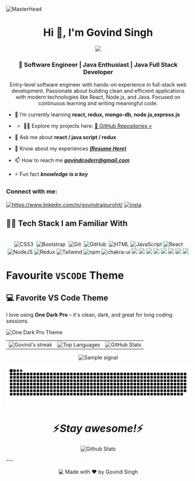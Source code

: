 ![MasterHead](https://www.pramukhdigital.com/wp-content/uploads/2018/07/New-PNC-Animated-Banners.gif)
<h1 align="center">Hi 👋, I'm Govind Singh</h1>

<div align="center">
 <img src="https://readme-typing-svg.herokuapp.com/?lines=Full+Stack+Developer;Java+%7C+Python+Programmer;React+%7C+Java+Stack+Learner;Problem+Solver;Self+Motivated;&center=true&color=cyan" />
</div>

<h3 align="center">🚀 Software Engineer | Java Enthusiast | Java Full Stack Developer</h3>

<p align="center">
Entry-level software engineer with hands-on experience in full-stack web development. Passionate about building clean and efficient applications with modern technologies like React, Node.js, and Java. Focused on continuous learning and writing meaningful code.
</p>



- 🌱 I’m currently learning **react, redux, mongo-db, node.js,express.js**

- - 👨‍💻 Explore my projects here: [📂 GitHub Repositories »](https://github.com/Govindcoderr?tab=repositories)

- 💬 Ask me about **react / java script / redux**

- 📄 Know about my experiences ***[(Resume Here)]()***

- 📫 How to reach me ***govindcoderr@gmail.com***

- ⚡ Fun fact ***knowledge is a key***

<h3 align="left">Connect with me:</h3>
<p align="left">
<a href="https://linkedin.com/in/https://www.linkedin.com/in/govindrajpurohit/" target="blank"><img align="center" src="https://raw.githubusercontent.com/rahuldkjain/github-profile-readme-generator/master/src/images/icons/Social/linked-in-alt.svg" alt="https://www.linkedin.com/in/govindrajpurohit/" height="30" width="40" /></a>
<a href="https://instagram.com/govii_raj" target="blank"><img align="center" src="https://raw.githubusercontent.com/rahuldkjain/github-profile-readme-generator/master/src/images/icons/Social/instagram.svg" alt="insta" height="30" width="40" /></a>
</p>


## 👨‍💻 Tech Stack I am Familiar With

<p align="center">
<br/>
<img alt="CSS3" src="https://img.shields.io/badge/css3%20-%231572B6.svg?&style=for-the-badge&logo=css3&logoColor=white" style="margin:2px;"/>
<img alt="Bootstrap" src="https://img.shields.io/badge/bootstrap%20-%23563D7C.svg?&style=for-the-badge&logo=bootstrap&logoColor=white" style="margin:2px;"/> 
<img alt="Git" src="https://img.shields.io/badge/git%20-%23F05033.svg?&style=for-the-badge&logo=git&logoColor=white" style="margin:2px;"/>
<img alt="GitHub" src="https://img.shields.io/badge/github%20-%23121011.svg?&style=for-the-badge&logo=github&logoColor=white" style="margin:2px;"/>
<img alt="HTML" src="https://img.shields.io/badge/HTML-E34F26?logo=html5&logoColor=white&style=for-the-badge" />
<img alt="JavaScript" src="https://img.shields.io/badge/JavaScript-F7DF1E?logo=javascript&logoColor=white&style=for-the-badge" />
<img alt="React" src="https://img.shields.io/badge/React-61DAFB?logo=react&logoColor=white&style=for-the-badge" />
<img alt="NodeJS" src="https://img.shields.io/badge/Node.js-339933?logo=node.js&logoColor=white&style=for-the-badge" />
 <img alt="Redux" src="https://img.shields.io/badge/Redux-764abc?logo=Redux&logoColor=white&style=for-the-badge" />
 <img alt="Tailwind" src="https://img.shields.io/badge/TailwindCSS-fff?logo=Tailwindcss&logoColor=blue&style=for-the-badge" />
 <img src="https://img.shields.io/badge/npm-CB3837?style=for-the-badge&logo=npm&logoColor=white" alt="npm" />
 <img src="https://img.shields.io/badge/Chakra%20UI-3bc7bd?style=for-the-badge&logo=chakraui&logoColor=white" alt="chakra-ui" />
 <img src="https://img.shields.io/badge/Babel-F9DC3e?style=for-the-badge&logo=babel&logoColor=black"/>
 <img src="https://img.shields.io/badge/Postman-FF6C37?style=for-the-badge&logo=postman&logoColor=white" />
 <img src="https://img.shields.io/badge/Canva-%2300C4CC.svg?style=for-the-badge&logo=Canva&logoColor=white" />
 <img src="https://img.shields.io/badge/MongoDB-%234ea94b.svg?style=for-the-badge&logo=mongodb&logoColor=white"/>
 <img src="https://img.shields.io/badge/React_Router-CA4245?style=for-the-badge&logo=react-router&logoColor=white"/>
 <img src="https://img.shields.io/badge/JWT-black?style=for-the-badge&logo=JSON%20web%20tokens"/>
 <img src="https://img.shields.io/badge/Express.js-black?style=for-the-badge&logo=express&logoColor=white)"/>
 <img src="https://img.shields.io/badge/Typescript.js-white?style=for-the-badge&logo=typescript&logoColor=white)"/>


<br/>
</p>

# Favourite `VSCODE` **Theme** 
## 💻 Favorite VS Code Theme

I love using **One Dark Pro** – it's clean, dark, and great for long coding sessions.

![One Dark Pro Theme](https://raw.githubusercontent.com/saadeghi/one-dark-pro/main/media/preview.png)




<table>
  <tr>
    <td>
      <img title="🔥 GitHub Streak" alt="Govind's streak"
        src="https://github-readme-streak-stats.herokuapp.com/?user=Govindcoderr&theme=black-ice&hide_border=true&stroke=0000&background=0D1117"
        width="450" />
    </td>
    <td>
      <img alt="Top Languages"
        src="https://github-readme-stats.vercel.app/api/top-langs/?username=Govindcoderr&layout=compact&theme=github_dark&hide_border=true"
        width="400" />
    </td>
    <td>
      <img alt="GitHub Stats"
        src="https://github-readme-stats.vercel.app/api?username=Govindcoderr&show_icons=true&theme=dark&hide_border=true"
        width="500" />
    </td>
  </tr>
</table>





<div align="center">

<p align="center"> 
  <img src="https://github.com/ma-shamshiri/Human-Activity-Recognition/blob/main/images/Signal.gif?raw=true" alt="Sample signal" width="70%" height="70%" />
</p>
</div>

<div align="center">
 <picture>
  <source
    media="(prefers-color-scheme: dark)"
    srcset="https://raw.githubusercontent.com/platane/snk/output/github-contribution-grid-snake-dark.svg"
  />
  <source
    media="(prefers-color-scheme: light)"
    srcset="https://raw.githubusercontent.com/platane/snk/output/github-contribution-grid-snake.svg"
  />
  <img
    alt="github contribution grid snake animation"
    src="https://raw.githubusercontent.com/platane/snk/output/github-contribution-grid-snake.svg"
  />
</picture>
</div>
<h1 align='center'>⚡️<i>Stay awesome!</i>⚡️</h1>

<p align="center">
        <img src="https://raw.githubusercontent.com/mayhemantt/mayhemantt/Update/svg/Bottom.svg" alt="Github Stats" />
</p>
---
<p align="center">💻 Made with ❤️ by Govind Singh</p>




    
